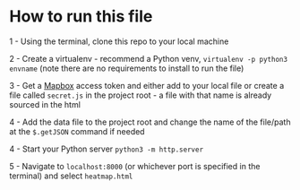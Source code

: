 # How to run this file

1 - Using the terminal, clone this repo to your local machine

2 - Create a virtualenv - recommend a Python venv, `virtualenv -p python3 envname` (note there are no requirements to install to run the file)

3 - Get a [Mapbox](https://www.mapbox.com) access token and either add to your local file or create a file called `secret.js` in the project root - a file with that name is already sourced in the html

4 - Add the data file to the project root and change the name of the file/path at the `$.getJSON` command if needed

4 - Start your Python server `python3 -m http.server`

5 - Navigate to `localhost:8000` (or whichever port is specified in the terminal) and select `heatmap.html`
